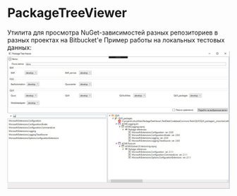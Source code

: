 # PackageTreeViewer
Утилита для просмотра NuGet-зависимостей разных репозиториев в разных проектах на Bitbucket'е
Пример работы на локальных тестовых данных:
![Image alt](https://github.com/plankalkulist/PackageTreeViewer/blob/master/IMG_0079.jpg)
